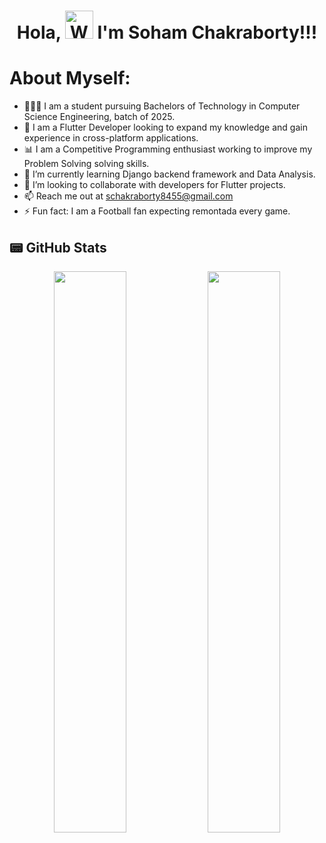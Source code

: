 <h1 align="center"> Hola, <img src="https://raw.githubusercontent.com/nixin72/nixin72/master/wave.gif" 
         alt="Waving hand animated gif"
         height="45"
         width="45" /> I'm Soham Chakraborty!!!</h1>


# About Myself:

- 🧑🏻‍💻 I am a student pursuing Bachelors of Technology in Computer Science Engineering, batch of 2025.
- 🌱 I am a Flutter Developer looking to expand my knowledge and gain experience in cross-platform applications.
- 📊 I am a Competitive Programming enthusiast working to improve my Problem Solving solving skills.
- 📕 I’m currently learning Django backend framework and Data Analysis.
- 🤝 I’m looking to collaborate with developers for Flutter projects.
- 📫 Reach me out at schakraborty8455@gmail.com
- ⚡ Fun fact: I am a Football fan expecting remontada every game.

## 📟 GitHub Stats
<p align="center">
	<img width="48%" src="https://github-readme-stats.vercel.app/api?username=Soham-Chakraborty-8455&show_icons=true&theme=vue" />
	<img width="48%" src="https://github-readme-streak-stats.herokuapp.com/?user=Soham-Chakraborty-8455&theme=vue" />
</p>
